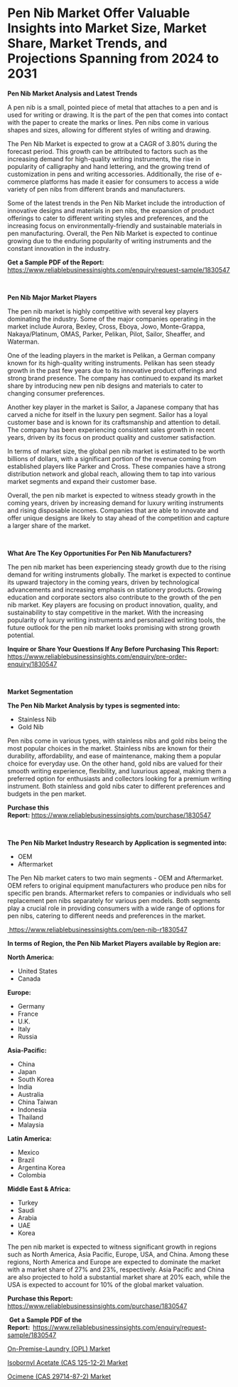 <p><h1>Pen Nib Market Offer Valuable Insights into Market Size, Market Share, Market Trends, and Projections Spanning from 2024 to 2031</h1></p><p><strong>Pen Nib Market Analysis and Latest Trends</strong></p>
<p><p>A pen nib is a small, pointed piece of metal that attaches to a pen and is used for writing or drawing. It is the part of the pen that comes into contact with the paper to create the marks or lines. Pen nibs come in various shapes and sizes, allowing for different styles of writing and drawing.</p><p>The Pen Nib Market is expected to grow at a CAGR of 3.80% during the forecast period. This growth can be attributed to factors such as the increasing demand for high-quality writing instruments, the rise in popularity of calligraphy and hand lettering, and the growing trend of customization in pens and writing accessories. Additionally, the rise of e-commerce platforms has made it easier for consumers to access a wide variety of pen nibs from different brands and manufacturers.</p><p>Some of the latest trends in the Pen Nib Market include the introduction of innovative designs and materials in pen nibs, the expansion of product offerings to cater to different writing styles and preferences, and the increasing focus on environmentally-friendly and sustainable materials in pen manufacturing. Overall, the Pen Nib Market is expected to continue growing due to the enduring popularity of writing instruments and the constant innovation in the industry.</p></p>
<p><strong>Get a Sample PDF of the Report:&nbsp;</strong> <a href="https://www.reliablebusinessinsights.com/enquiry/request-sample/1830547">https://www.reliablebusinessinsights.com/enquiry/request-sample/1830547</a></p>
<p>&nbsp;</p>
<p><strong>Pen Nib Major Market Players</strong></p>
<p><p>The pen nib market is highly competitive with several key players dominating the industry. Some of the major companies operating in the market include Aurora, Bexley, Cross, Eboya, Jowo, Monte-Grappa, Nakaya/Platinum, OMAS, Parker, Pelikan, Pilot, Sailor, Sheaffer, and Waterman.</p><p>One of the leading players in the market is Pelikan, a German company known for its high-quality writing instruments. Pelikan has seen steady growth in the past few years due to its innovative product offerings and strong brand presence. The company has continued to expand its market share by introducing new pen nib designs and materials to cater to changing consumer preferences.</p><p>Another key player in the market is Sailor, a Japanese company that has carved a niche for itself in the luxury pen segment. Sailor has a loyal customer base and is known for its craftsmanship and attention to detail. The company has been experiencing consistent sales growth in recent years, driven by its focus on product quality and customer satisfaction.</p><p>In terms of market size, the global pen nib market is estimated to be worth billions of dollars, with a significant portion of the revenue coming from established players like Parker and Cross. These companies have a strong distribution network and global reach, allowing them to tap into various market segments and expand their customer base.</p><p>Overall, the pen nib market is expected to witness steady growth in the coming years, driven by increasing demand for luxury writing instruments and rising disposable incomes. Companies that are able to innovate and offer unique designs are likely to stay ahead of the competition and capture a larger share of the market.</p></p>
<p>&nbsp;</p>
<p><strong>What Are The Key Opportunities For Pen Nib Manufacturers?</strong></p>
<p><p>The pen nib market has been experiencing steady growth due to the rising demand for writing instruments globally. The market is expected to continue its upward trajectory in the coming years, driven by technological advancements and increasing emphasis on stationery products. Growing education and corporate sectors also contribute to the growth of the pen nib market. Key players are focusing on product innovation, quality, and sustainability to stay competitive in the market. With the increasing popularity of luxury writing instruments and personalized writing tools, the future outlook for the pen nib market looks promising with strong growth potential.</p></p>
<p><strong>Inquire or Share Your Questions If Any Before Purchasing This Report:</strong> <a href="https://www.reliablebusinessinsights.com/enquiry/pre-order-enquiry/1830547">https://www.reliablebusinessinsights.com/enquiry/pre-order-enquiry/1830547</a></p>
<p>&nbsp;</p>
<p><strong>Market Segmentation</strong></p>
<p><strong>The Pen Nib Market Analysis by types is segmented into:</strong></p>
<p><ul><li>Stainless Nib</li><li>Gold Nib</li></ul></p>
<p><p>Pen nibs come in various types, with stainless nibs and gold nibs being the most popular choices in the market. Stainless nibs are known for their durability, affordability, and ease of maintenance, making them a popular choice for everyday use. On the other hand, gold nibs are valued for their smooth writing experience, flexibility, and luxurious appeal, making them a preferred option for enthusiasts and collectors looking for a premium writing instrument. Both stainless and gold nibs cater to different preferences and budgets in the pen market.</p></p>
<p><strong>Purchase this Report:&nbsp;</strong><a href="https://www.reliablebusinessinsights.com/purchase/1830547">https://www.reliablebusinessinsights.com/purchase/1830547</a></p>
<p>&nbsp;</p>
<p><strong>The Pen Nib Market Industry Research by Application is segmented into:</strong></p>
<p><ul><li>OEM</li><li>Aftermarket</li></ul></p>
<p><p>The Pen Nib market caters to two main segments - OEM and Aftermarket. OEM refers to original equipment manufacturers who produce pen nibs for specific pen brands. Aftermarket refers to companies or individuals who sell replacement pen nibs separately for various pen models. Both segments play a crucial role in providing consumers with a wide range of options for pen nibs, catering to different needs and preferences in the market.</p></p>
<p><a href="https://www.reliablebusinessinsights.com/pen-nib-r1830547">&nbsp;https://www.reliablebusinessinsights.com/pen-nib-r1830547</a></p>
<p><strong>In terms of Region, the Pen Nib Market Players available by Region are:</strong></p>
<p>
    <p> <strong> North America: </strong>
        <ul>
            <li>United States</li>
            <li>Canada</li>
        </ul>
        </p> 
    <p> <strong> Europe: </strong>
        <ul>
            <li>Germany</li>
            <li>France</li>
            <li>U.K.</li>
            <li>Italy</li>
            <li>Russia</li>
        </ul>
        </p> 
    <p> <strong> Asia-Pacific: </strong>
        <ul>
            <li>China</li>
            <li>Japan</li>
            <li>South Korea</li>
            <li>India</li>
            <li>Australia</li>
            <li>China Taiwan</li>
            <li>Indonesia</li>
            <li>Thailand</li>
            <li>Malaysia</li>
        </ul>
        </p> 
    <p> <strong> Latin America: </strong>
        <ul>
            <li>Mexico</li>
            <li>Brazil</li>
            <li>Argentina Korea</li>
            <li>Colombia</li>
        </ul>
        </p> 
    <p> <strong> Middle East & Africa: </strong>
        <ul>
            <li>Turkey</li>
            <li>Saudi</li>
            <li>Arabia</li>
            <li>UAE</li>
            <li>Korea</li>
        </ul>
    </p>
    </p>
<p><p>The pen nib market is expected to witness significant growth in regions such as North America, Asia Pacific, Europe, USA, and China. Among these regions, North America and Europe are expected to dominate the market with a market share of 27% and 23%, respectively. Asia Pacific and China are also projected to hold a substantial market share at 20% each, while the USA is expected to account for 10% of the global market valuation.</p></p>
<p><strong>Purchase this Report: </strong><a href="https://www.reliablebusinessinsights.com/purchase/1830547">https://www.reliablebusinessinsights.com/purchase/1830547</a></p>
<p>&nbsp;<strong>Get a Sample PDF of the Report:&nbsp;&nbsp;</strong><a href="https://www.reliablebusinessinsights.com/enquiry/request-sample/1830547">https://www.reliablebusinessinsights.com/enquiry/request-sample/1830547</a></p>
<p><strong></strong></p>
<p><p><a href="https://view.publitas.com/reportprime-1/on-premise-laundry-opl-market-share-market-analysis-growth-trends-forecasts-for-period-from-2024-2031/">On-Premise-Laundry (OPL) Market</a></p><p><a href="https://github.com/dmmanir420/Market-Research-Report-List-1/blob/main/isobornyl-acetate-cas-125-12-2-market.md">Isobornyl Acetate (CAS 125-12-2) Market</a></p><p><a href="https://github.com/pennyaldbrittonh658/Market-Research-Report-List-1/blob/main/ocimene-cas-29714-87-2-market.md">Ocimene (CAS 29714-87-2) Market</a></p></p>